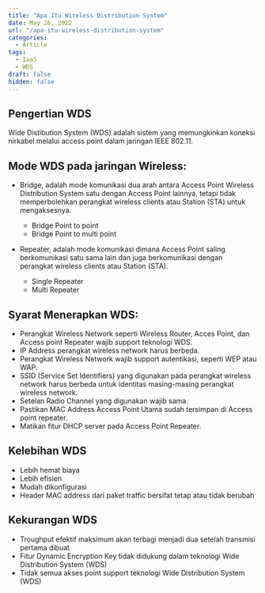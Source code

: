 ```yaml
---
title: "Apa Itu Wireless Distribution System"
date: May 26, 2022
url: "/apa-itu-wireless-distribution-system"
categories:
  - Article
tags:
  - IaaS
  - WDS
draft: false
hidden: false
---
```


## Pengertian WDS
Wide Distibution System (WDS) adalah sistem yang memungkinkan koneksi nirkabel melalui access point dalam jaringan IEEE 802.11. 

## Mode WDS pada jaringan Wireless: 
- Bridge, adalah mode komunikasi dua arah antara Access Point Wireless Distribution System satu dengan Access Point lainnya, tetapi tidak memperbolehkan perangkat wireless clients atau Station (STA) untuk mengaksesnya. 
	- Bridge Point to point
	- Bridge Point to multi point
 
- Repeater, adalah mode komunikasi dimana Access Point saling berkomunikasi satu sama lain dan juga berkomunikasi dengan perangkat wireless clients atau Station (STA). 
	- Single Repeater
	- Multi Repeater 

## Syarat Menerapkan WDS: 
- Perangkat Wireless Network seperti Wireless Router, Acces Point, dan Access point Repeater wajib support teknologi WDS. 
- IP Address perangkat wireless network harus berbeda. 
- Perangkat Wireless Network wajib support autentikasi, seperti WEP atau WAP. 
- SSID (Service Set Identifiers) yang digunakan pada perangkat wireless network harus berbeda untuk identitas masing-masing perangkat wireless network.
- Setelan Radio Channel yang digunakan wajib sama.
- Pastikan MAC Address Access Point Utama sudah tersimpan di Access point repeater. 
- Matikan fitur DHCP server pada Access Point Repeater.  

## Kelebihan WDS 
- Lebih hemat biaya
- Lebih efisien
- Mudah dikonfigurasi
- Header MAC address dari paket traffic bersifat tetap atau tidak berubah

## Kekurangan WDS
- Troughput efektif maksimum akan terbagi menjadi dua setelah transmisi pertama dibuat
- Fitur Dynamic Encryption Key tidak didukung dalam teknologi Wide Distribution System (WDS)
- Tidak semua akses point support teknologi Wide Distribution System (WDS)